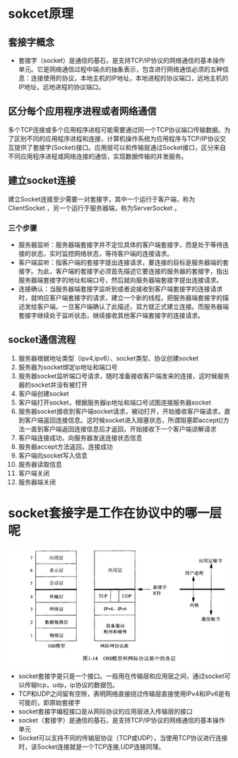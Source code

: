 # sokcet原理
## 套接字概念
-   套接字（socket）是通信的基石，是支持TCP/IP协议的网络通信的基本操作单元。它是网络通信过程中端点的抽象表示，包含进行网络通信必须的五种信息：连接使用的协议，本地主机的IP地址，本地进程的协议端口，远地主机的IP地址，远地进程的协议端口。  

## 区分每个应用程序进程或者网络通信
多个TCP连接或多个应用程序进程可能需要通过同一个TCP协议端口传输数据。为了区别不同的应用程序进程和连接，计算机操作系统为应用程序与TCP/IP协议交互提供了套接字(Socket)接口。应用层可以和传输层通过Socket接口，区分来自不同应用程序进程或网络连接的通信，实现数据传输的并发服务。 

## 建立socket连接
建立Socket连接至少需要一对套接字，其中一个运行于客户端，称为ClientSocket ，另一个运行于服务器端，称为ServerSocket 。    
### 三个步骤
-   服务器监听：服务器端套接字并不定位具体的客户端套接字，而是处于等待连接的状态，实时监控网络状态，等待客户端的连接请求。  
-   客户端监听：指客户端的套接字提出连接请求，要连接的目标是服务器端的套接字。为此，客户端的套接字必须首先描述它要连接的服务器的套接字，指出服务器端套接字的地址和端口号，然后就向服务器端套接字提出连接请求。  
-   连接确认：当服务器端套接字监听到或者说接收到客户端套接字的连接请求时，就响应客户端套接字的请求，建立一个新的线程，把服务器端套接字的描述发给客户端，一旦客户端确认了此描述，双方就正式建立连接。而服务器端套接字继续处于监听状态，继续接收其他客户端套接字的连接请求。   
## socket通信流程
1. 服务器根据地址类型（ipv4,ipv6）、socket类型、协议创建socket   
2. 服务器为socket绑定ip地址和端口号  
3. 服务器socket监听端口号请求，随时准备接收客户端发来的连接，这时候服务器的socket并没有被打开  
4. 客户端创建socket  
5. 客户端打开socket，根据服务器ip地址和端口号试图连接服务器socket  
6. 服务器socket接收到客户端socket请求，被动打开，开始接收客户端请求，直到客户端返回连接信息。这时候socket进入阻塞状态，所谓阻塞即accept()方法一直到客户端返回连接信息后才返回，开始接收下一个客户端谅解请求  
7. 客户端连接成功，向服务器发送连接状态信息  
8. 服务器accept方法返回，连接成功  
9. 客户端向socket写入信息  
10. 服务器读取信息  
11. 客户端关闭  
12. 服务器端关闭  



# socket套接字是工作在协议中的哪一层呢
![](https://github.com/lyyh/FELearningNotes/blob/master/public/images/part%203/%E8%AE%A1%E7%AE%97%E6%9C%BA%E7%BD%91%E7%BB%9C/socket.png)  

-   socket套接字是只是一个接口。一般用在传输层和应用层之间，通过socket可以传输tcp，udp，ip协议的数据包。  
-   TCP和UDP之间留有空隙，表明网络直接绕过传输层直接使用IPv4和IPv6是有可能的，即原始套接字  
-   socket套接字编程接口是从网际协议的应用层进入传输层的接口  
-   socket（套接字）是通信的基石，是支持TCP/IP协议的网络通信的基本操作单元   
-   Socket可以支持不同的传输层协议（TCP或UDP），当使用TCP协议进行连接时，该Socket连接就是一个TCP连接,UDP连接同理。  



